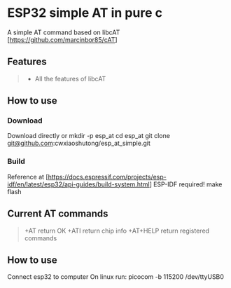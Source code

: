 # ESP32 simple AT in pure c
A simple AT command based on libcAT [<https://github.com/marcinbor85/cAT>]

## Features
>+ All the features of libcAT

## How to use
### Download
Download directly or
  mkdir -p esp_at
  cd esp_at
  git clone git@github.com:cwxiaoshutong/esp_at_simple.git

### Build
Reference at [<https://docs.espressif.com/projects/esp-idf/en/latest/esp32/api-guides/build-system.html>]
ESP-IDF required!
  make flash
  
## Current AT commands
>+AT
return OK
>+ATI
return chip info
>+AT+HELP
return registered commands

## How to use
Connect esp32 to computer
On linux run:
  picocom -b 115200 /dev/ttyUSB0
  
